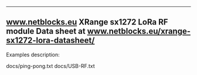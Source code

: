 ----------------------------------------------------------------
www.netblocks.eu
XRange sx1272 LoRa RF module
Data sheet at www.netblocks.eu/xrange-sx1272-lora-datasheet/
----------------------------------------------------------------

Examples description:

docs/ping-pong.txt
docs/USB-RF.txt
